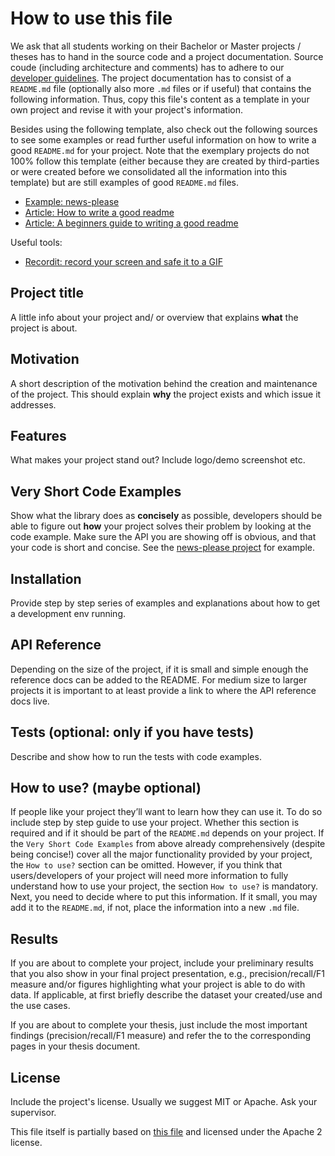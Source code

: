 #  How to use this file
We ask that all students working on their Bachelor or Master projects / theses has to hand in the source code and a project documentation. 
Source coude (including architecture and comments) has to adhere to our [developer guidelines](https://isgroup.atlassian.net/wiki/spaces/STUD/pages/1409184/Developer+Guidelines). 
The project documentation has to consist of a `README.md` file (optionally also more `.md` files or if useful) that contains the following information. 
Thus, copy this file's content as a template in your own project and revise it with your project's information. 

Besides using the following template, also check out the following sources to see some examples or read further useful information on how to write a good `README.md` for your project. Note that the exemplary projects do not 100% follow this template (either because they are created by third-parties or were created before we consolidated all the information into this template) but are still examples of good `README.md` files.
* [Example: news-please](https://github.com/fhamborg/news-please/blob/master/README.md)
* [Article: How to write a good readme](https://bulldogjob.com/news/449-how-to-write-a-good-readme-for-your-github-project)
* [Article: A beginners guide to writing a good readme](https://medium.com/@meakaakka/a-beginners-guide-to-writing-a-kickass-readme-7ac01da88ab3)

Useful tools:
* [Recordit: record your screen and safe it to a GIF](http://recordit.co/)

## Project title
A little info about your project and/ or overview that explains **what** the project is about.

## Motivation
A short description of the motivation behind the creation and maintenance of the project. This should explain **why** the project exists and which issue it addresses.
 
## Features
What makes your project stand out? Include logo/demo screenshot etc.

## Very Short Code Examples
Show what the library does as **concisely** as possible, developers should be able to figure out **how** your project solves their problem by looking at the code example. Make sure the API you are showing off is obvious, and that your code is short and concise. See the [news-please project](https://github.com/fhamborg/news-please/blob/master/README.md#use-within-your-own-code-as-a-library) for example.

## Installation
Provide step by step series of examples and explanations about how to get a development env running.

## API Reference
Depending on the size of the project, if it is small and simple enough the reference docs can be added to the README. For medium size to larger projects it is important to at least provide a link to where the API reference docs live.

## Tests (optional: only if you have tests)
Describe and show how to run the tests with code examples.

## How to use? (maybe optional)
If people like your project they’ll want to learn how they can use it. To do so include step by step guide to use your project. Whether this section is required and if it should be part of the `README.md` depends on your project. If the `Very Short Code Examples` from above already comprehensively (despite being concise!) cover all the major functionality provided by your project, the `How to use?` section can be omitted. However, if you think that users/developers of your project will need more information to fully understand how to use your project, the section `How to use?` is mandatory. Next, you need to decide where to put this information. If it small, you may add it to the `README.md`, if not, place the information into a new `.md` file.

## Results
If you are about to complete your project, include your preliminary results that you also show in your final project presentation, e.g., precision/recall/F1 measure and/or figures highlighting what your project is able to do with data. If applicable, at first briefly describe the dataset your created/use and the use cases.

If you are about to complete your thesis, just include the most important findings (precision/recall/F1 measure) and refer the to the corresponding pages in your thesis document.

## License
Include the project's license. Usually we suggest MIT or Apache. Ask your supervisor.

This file itself is partially based on [this file](https://gist.github.com/sujinleeme/ec1f50bb0b6081a0adcf9dd84f4e6271) and licensed under the Apache 2 license.
